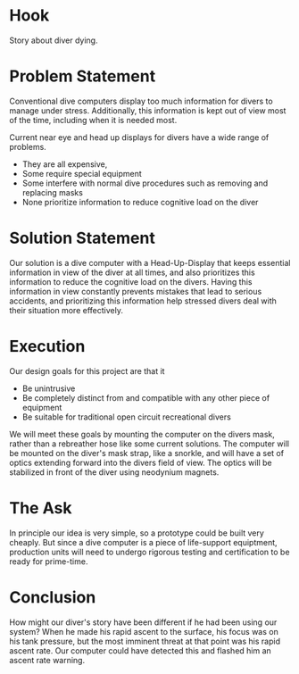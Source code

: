 Hook
====
Story about diver dying.

Problem Statement
=================
Conventional dive computers display too much information for divers to manage under stress.
Additionally, this information is kept out of view most of the time, including when it is needed most.

Current near eye and head up displays for divers have a wide range of problems.
- They are all expensive, 
- Some require special equipment
- Some interfere with normal dive procedures such as removing and replacing masks
- None prioritize information to reduce cognitive load on the diver

Solution Statement
==================
Our solution is a dive computer with a Head-Up-Display that keeps essential information in view of the diver
at all times, and also prioritizes this information to reduce the cognitive load on the divers.
Having this information in view constantly prevents mistakes that lead to serious accidents,
and prioritizing this information help stressed divers deal with their situation more effectively.

Execution
=========
Our design goals for this project are that it
- Be unintrusive
- Be completely distinct from and compatible with any other piece of equipment
- Be suitable for traditional open circuit recreational divers

We will meet these goals by mounting the computer on the divers mask, rather than a 
rebreather hose like some current solutions.  The computer will be mounted on the diver's
mask strap, like a snorkle, and will have a set of optics extending forward into the 
divers field of view.  The optics will be stabilized in front of the diver using 
neodynium magnets.

The Ask
=======
In principle our idea is very simple, so a prototype could be built very cheaply.
But since a dive computer is a piece of life-support equiptment, production units 
will need to undergo rigorous testing and certification to be ready for prime-time.


Conclusion
==========
How might our diver's story have been different if he had been using our system?
When he made his rapid ascent to the surface, his focus was on his tank pressure,
but the most imminent threat at that point was his rapid ascent rate.  Our computer
could have detected this and flashed him an ascent rate warning.
